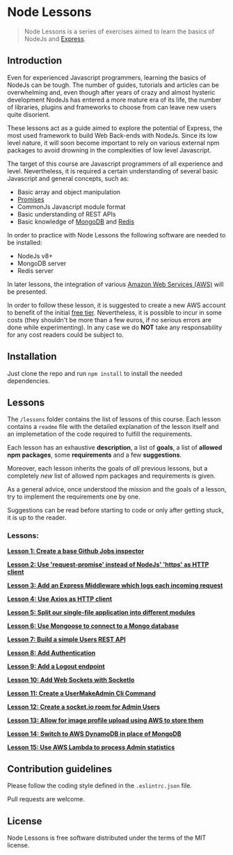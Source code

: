 # Node Lessons

> Node Lessons is a series of exercises aimed to learn the basics of NodeJs and [Express](https://expressjs.com/).

## Introduction

Even for experienced Javascript programmers, learning the basics of NodeJs can be tough.
The number of guides, tutorials and articles can be overwhelming and, even though after years of crazy and almost hysteric development NodeJs has entered a more mature era of its life, the number of libraries, plugins and frameworks to choose from can leave new users quite disorient.

These lessons act as a guide aimed to explore the potential of Express, the most used framework to build Web Back-ends with NodeJs.
Since its low level nature, it will soon become important to rely on various external npm packages to avoid drowning in the complexities of low level Javascript.

The target of this course are Javascript programmers of all experience and level. Nevertheless, it is required a certain understanding of several basic Javascript and general concepts, such as:

- Basic array and object manipulation
- [Promises](https://scotch.io/tutorials/javascript-promises-for-dummies)
- CommonJs Javascript module format
- Basic understanding of REST APIs
- Basic knowledge of [MongoDB](https://www.mongodb.com/) and [Redis](https://redis.io/)

In order to practice with Node Lessons the following software are needed to be installed:

- NodeJs v8+
- MongoDB server
- Redis server

In later lessons, the integration of various [Amazon Web Services (AWS)](https://aws.amazon.com/) will be presented.

In order to follow these lesson, it is suggested to create a new AWS account to benefit of the initial [free tier](https://aws.amazon.com/free/).
Nevertheless, it is possible to incur in some costs (they shouldn't be more than a few euros, if no serious errors are done while experimenting).
In any case we do **NOT** take any responsability for any cost readers could be subject to.

## Installation

Just clone the repo and run `npm install` to install the needed dependencies.

## Lessons

The `/lessons` folder contains the list of lessons of this course.
Each lesson contains a `readme` file with the detailed explanation of the lesson itself and an implemetation of the code required to fulfill the requirements.

Each lesson has an exhaustive **description**, a list of **goals**, a list of **allowed npm packages**, some **requirements** and a few **suggestions**.

Moreover, each lesson inherits the goals of *all* previous lessons, but a completely *new* list of allowed npm packages and requirements is given.

As a general advice, once understood the mission and the goals of a lesson, try to implement the requirements one by one.

Suggestions can be read before starting to code or only after getting stuck, it is up to the reader.

### Lessons:

**[Lesson 1: Create a base Github Jobs inspector](lessons/lesson1-BaseWebServer/readme.md)**

**[Lesson 2: Use 'request-promise' instead of NodeJs' 'https' as HTTP client](lessons/lesson2-RequestPromise/readme.md)**

**[Lesson 3: Add an Express Middleware which logs each incoming request](lessons/lesson3-MiddlewareLogs/readme.md)**

**[Lesson 4: Use Axios as HTTP client](lessons/lesson4-Axios/readme.md)**

**[Lesson 5: Split our single-file application into different modules](lessons/lesson5-Modularization/readme.md)**

**[Lesson 6: Use Mongoose to connect to a Mongo database](lessons/lesson6-Mongoose/readme.md)**

**[Lesson 7: Build a simple Users REST API](lessons/lesson7-SimpleUsersApi/readme.md)**

**[Lesson 8: Add Authentication](lessons/lesson8-Authentication/readme.md)**

**[Lesson 9: Add a Logout endpoint](lessons/lesson9-TokenInvalidation/readme.md)**

**[Lesson 10: Add Web Sockets with SocketIo](lessons/lesson10-SocketIo/readme.md)**

**[Lesson 11: Create a UserMakeAdmin Cli Command](lessons/lesson11-UserMakeAdminCliCommand/readme.md)**

**[Lesson 12: Create a socket.io room for Admin Users](lessons/lesson12-AdminSocketIoRoom/readme.md)**

**[Lesson 13: Allow for image profile upload using AWS to store them](lessons/lesson13-ImageUploadWithAWS/readme.md)**

**[Lesson 14: Switch to AWS DynamoDB in place of MongoDB](lessons/lesson14-SwitchToAWSDynamoDB/readme.md)**

**[Lesson 15: Use AWS Lambda to process Admin statistics](lessons/lesson15-UseAWSLambdaForAdminStats/readme.md)**

## Contribution guidelines

Please follow the coding style defined in the `.eslintrc.json` file.

Pull requests are welcome.

## License

Node Lessons is free software distributed under the terms of the MIT license.
